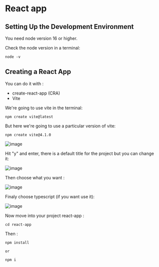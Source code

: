 # React app

## Setting Up the Development Environment 

You need node version 16 or higher.

Check the node version in a terminal:

```shell
node -v
```

## Creating a React App

You can do it with :

- create-react-app (CRA)
- Vite

We're going to use vite in the terminal:

```shell
npm create vite@latest
```

But here we're going to use a particular version of vite:

```shell
npm create vite@4.1.0
```

![image](https://github.com/johannpa/React-App-Test-2024/assets/25402983/34e5da64-a427-4605-83e5-05ed4569439d)

Hit "y" and enter, there is a default title for the project but you can change it:

![image](https://github.com/johannpa/React-App-Test-2024/assets/25402983/268d5368-7582-478e-a453-ea4cfd1e4f81)

Then choose what you want :

![image](https://github.com/johannpa/React-App-Test-2024/assets/25402983/3c156cdd-ac22-43bd-a6f9-2a04996ab0ae)

Finaly choose typescript (if you want use it):

![image](https://github.com/johannpa/React-App-Test-2024/assets/25402983/9ed6796c-3696-45ec-9141-bdba91642174)

Now move into your project react-app : 

```shell
cd react-app
```

Then : 

```shell
npm install

or

npm i
```






